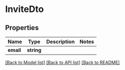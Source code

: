 # InviteDto

## Properties
Name | Type | Description | Notes
------------ | ------------- | ------------- | -------------
**email** | **string** |  | 

[[Back to Model list]](../README.md#documentation-for-models) [[Back to API list]](../README.md#documentation-for-api-endpoints) [[Back to README]](../README.md)


